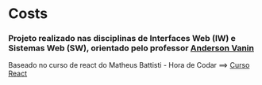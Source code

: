 # Costs
### Projeto realizado nas disciplinas de Interfaces Web (IW) e Sistemas Web (SW), orientado pelo professor [Anderson Vanin](https://github.com/ProfAndersonVanin)
Baseado no curso de react do Matheus Battisti - Hora de Codar ==> [Curso React](https://www.youtube.com/watch?v=FXqX7oof0I4&list=PLnDvRpP8BneyVA0SZ2okm-QBojomniQVO)



